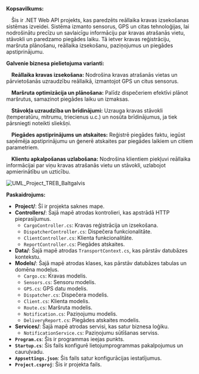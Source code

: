 **Kopsavilkums:**

&emsp;Šis ir .NET Web API projekts, kas paredzēts reāllaika kravas izsekošanas sistēmas izveidei. Sistēma izmanto sensorus, GPS un citas tehnoloģijas, lai nodrošinātu precīzu un savlaicīgu informāciju par kravas atrašanās vietu, stāvokli un paredzamo piegādes laiku. Tā ietver kravas reģistrāciju, maršruta plānošanu, reāllaika izsekošanu, paziņojumus un piegādes apstiprinājumu.

**Galvenie biznesa pielietojuma varianti:**

&emsp;**Reāllaika kravas izsekošana:** Nodrošina kravas atrašanās vietas un pārvietošanās uzraudzību reāllaikā, izmantojot GPS un citus sensorus.

&emsp;**Maršruta optimizācija un plānošana:** Palīdz dispečeriem efektīvi plānot maršrutus, samazinot piegādes laiku un izmaksas.

&emsp;**Stāvokļa uzraudzība un brīdinājumi:** Uzrauga kravas stāvokli (temperatūru, mitrumu, triecienus u.c.) un nosūta brīdinājumus, ja tiek pārsniegti noteikti sliekšņi.

&emsp;**Piegādes apstiprinājums un atskaites:** Reģistrē piegādes faktu, iegūst saņēmēja apstiprinājumu un ģenerē atskaites par piegādes laikiem un citiem parametriem.

&emsp;**Klientu apkalpošanas uzlabošana:** Nodrošina klientiem piekļuvi reāllaika informācijai par viņu kravas atrašanās vietu un stāvokli, uzlabojot apmierinātību un uzticību.


![UML_Project_TREB_Baltgalvis](https://github.com/user-attachments/assets/79a8746a-de8c-424b-a725-a4f7e2895200)


**Paskaidrojums:**

* **Project/**: Šī ir projekta saknes mape.
* **Controllers/**: Šajā mapē atrodas kontrolieri, kas apstrādā HTTP pieprasījumus.
    * `CargoController.cs`: Kravas reģistrācija un izsekošana.
    * `DispatcherController.cs`: Dispečera funkcionalitāte.
    * `ClientController.cs`: Klienta funkcionalitāte.
    * `ReportController.cs`: Piegādes atskaites.
* **Data/**: Šajā mapē atrodas `TransportContext.cs`, kas pārstāv datubāzes kontekstu.
* **Models/**: Šajā mapē atrodas klases, kas pārstāv datubāzes tabulas un domēna modeļus.
    * `Cargo.cs`: Kravas modelis.
    * `Sensors.cs`: Sensoru modelis.
    * `GPS.cs`: GPS datu modelis.
    * `Dispatcher.cs`: Dispečera modelis.
    * `Client.cs`: Klienta modelis.
    * `Route.cs`: Maršruta modelis.
    * `Notification.cs`: Paziņojumu modelis.
    * `DeliveryReport.cs`: Piegādes atskaites modelis.
* **Services/**: Šajā mapē atrodas servisi, kas satur biznesa loģiku.
    * `NotificationService.cs`: Paziņojumu sūtīšanas serviss.
* **`Program.cs`**: Šis ir programmas ieejas punkts.
* **`Startup.cs`**: Šis fails konfigurē lietojumprogrammas pakalpojumus un cauruļvadu.
* **`Appsettings.json`**: Šis fails satur konfigurācijas iestatījumus.
* **`Project.csproj`**: Šis ir projekta fails.
